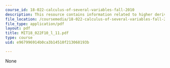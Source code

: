 ```yaml
---
course_id: 18-022-calculus-of-several-variables-fall-2010
description: This resource contains information related to higher derivatives.
file_location: /coursemedia/18-022-calculus-of-several-variables-fall-2010/e967996914b0ca3b14510f213068193b_MIT18_022F10_l_11.pdf
file_type: application/pdf
layout: pdf
title: MIT18_022F10_l_11.pdf
type: course
uid: e967996914b0ca3b14510f213068193b

---
```

None